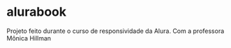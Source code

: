 # alurabook
Projeto feito durante o curso de responsividade da Alura. Com a professora Mônica Hillman

